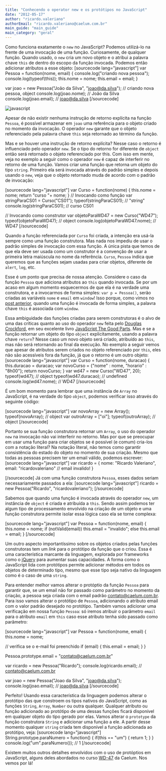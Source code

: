 ```yaml
---
title: "Conhecendo o operator new e os protótipos no JavaScript"
date: "2012-05-17"
author: "ricardo.valeriano"
authorEmail: "ricardo.valeriano@caelum.com.br"
main_guide: "main_guide"
main_category: "geral"
---
```


Como funciona exatamente o `new` no JavaScript? Podemos utilizá-lo na frente de uma invocação de uma função. Curiosamente, de qualquer função. Quando usado, o `new` cria um novo objeto e o atribui a palavra chave `this` de dentro do escopo da função invocada. Podemos então adicionar atributos a esse objeto: \[sourcecode lang="javascript"\] var Pessoa = function(nome, email) { console.log("criando nova pessoa"); console.log(typeof(this)); this.nome = nome; this.email = email; }

var joao = new Pessoa("João da Silva", "joao@da.silva"); // criando nova pessoa, object console.log(joao.nome); // João da Silva console.log(joao.email); // joao@da.silva \[/sourcecode\]

![](https://blog.caelum.com.br/wp-content/uploads/2013/05/javascript.png "javascript")

Apesar de não existir nenhuma instrução de retorno explícita na função `Pessoa`, é possível armazenar em `joao` uma referência para o objeto criado no momento da invocação. O operador `new` garante que o objeto referenciado pela palavra chave `this` seja retornado ao término da função.

Mas e se houver uma instrução de retorno explícita? Nesse caso o retorno é influenciado pelo operador `new`. Se o tipo do retorno for diferente de `object` então será retornado o objeto referenciado por this. Com isso em mente, veja no exemplo a seguir como o operador `new` é capaz de interferir no retorno de uma função. Vamos criar uma função que retorna um objeto do tipo `string`. Primeiro ela será invocada através do padrão simples e depois usando o `new`, veja que o objeto retornado muda de acordo com o padrão de invocação:

\[sourcecode lang="javascript"\] var Curso = function(nome) { this.nome = nome; return "curso "+ nome; } // Invocando como função var stringParaCS01 = Curso("CS01"); typeof(stringParaCS01); // "string" console.log(stringParaCS01); // curso CS01

// Invocando como construtor var objetoParaWD47 = new Curso("WD47"); typeof(objetoParaWD47); // object console.log(objetoParaWD47.nome); // WD47 \[/sourcecode\]

Quando a função referenciada por `Curso` foi criada, a intenção era usá-la sempre como uma função construtora. Mas nada nos impediu de usar o padrão simples de invocação com essa função. A única pista que temos de que ela deve ser usada como um construtor é a convenção de usar a primeira letra maiúscula no nome da referência. `Curso`, `Pessoa` indica que queremos que as funções sejam usadas para criar objetos, diferente de `alert`, `log`, etc.

Esse é um ponto que precisa de nossa atenção. Considere o caso da função `Pessoa` que adiciona atributos ao `this` quando invocada. Se por um acaso em algum momento esquecermos de que ela é na verdade uma construtora, e a invocarmos de forma simples: `var p = Pessoa()`, serão criadas as variáveis `nome` e `email` em `window`! Isso porque, como vimos no [post anterior](https://blog.caelum.com.br/as-multiplas-personalidades-do-this-em-javascript/), quando uma função é invocada de forma simples, a palavra chave `this` é associada com `window`.

Essa ambiguidade das funções criadas para serem construtoras é o alvo de uma das críticas quanto ao uso do operador `new` feita pelo [Douglas Crockford](http://www.crockford.com/), em seu excelente livro [JavaScript The Good Parts](http://www.amazon.com/JavaScript-Good-Parts-Douglas-Crockford/dp/0596517742/ref=sr_1_1?ie=UTF8&qid=1336748220&sr=8-1). Mas e se a função retornar um objeto do tipo `object` explicitamente, usando a palavra chave `return`? Nesse caso um novo objeto será criado, atribuído ao `this`, mas não será retornando ao final da execução. No exemplo a seguir vemos que apesar de atributos serem criados no objeto referenciado por `this`, eles não são acessíveis fora da função, já que o retorno é um outro objeto: \[sourcecode lang="javascript"\] var Curso = function(nome, duracao) { this.duracao = duracao; var novoCurso = {"nome" : nome, "horario" : "8h00"}; return novoCurso; } var wd47 = new Curso("WD47", 20); typeof(wd47); // object typeof(wd47.duracao); // undefined console.log(wd47.nome); // WD47 \[/sourcecode\]

É um bom momento para lembrar que uma instância de `Array` no JavaScript, é na verdade do tipo `object`, podemos verificar isso através do seguinte código:

\[sourcecode lang="javascript"\] var novoArray = new Array(); typeof(novoArray); // object var outroArray = \["oi"\]; typeof(outroArray); // object \[/sourcecode\]

Portanto se sua função construtora retornar um `Array`, o uso do operador `new` na invocação não vai interferir no retorno. Mas por que se preocupar em usar uma função para criar objetos se é possível (e comum) cria-los com a notação literal? Na notação literal, não temos como garantir consistência do estado do objeto no momento de sua criação. Mesmo que todas as pessoas precisem ter um email válido, podemos escrever: \[sourcecode lang="javascript"\] var ricardo = { nome: "Ricardo Valeriano", email: "ricardovaleriano" // email invalido! }

\[/sourcecode\] Já com uma função construtora `Pessoa`, esses dados seriam necessariamente passados a ela: \[sourcecode lang="javascript"\] ricardo = new Pessoa("Ricardo", "ricardovaleriano"); \[/sourcecode\]

Sabemos que quando uma função é invocada através do operador `new`, um instância de `object` é criada e atribuída a `this`. Sendo assim podemos ter algum tipo de processamento envolvido na criação de um objeto e uma função construtora permite isolar essa lógica caso ela se torne complexa:

\[sourcecode lang="javascript"\] var Pessoa = function(nome, email) { this.nome = nome; if (notValid(email)) this.email = "invalido"; else this.email = email; } \[/sourcecode\]

Um outro aspecto importantíssimo sobre os objetos criados pelas funções construtoras tem um _link_ para o protótipo da função que o criou. Essa é uma característica marcante da linguagem, explorada por frameworks como o [jQuery](http://jquery.com/) para aumentar suas capacidades. A forma como o JavaScript lida com protótipos permite adicionar métodos em todos os objetos de determinado tipo, mesmo que esse tipo seja nativo da linguagem como é o caso de uma `string`.

Para entender melhor vamos alterar o protóptio da função `Pessoa` para garantir que, se um email não for passado como parâmetro no momento da criação, a pessoa seja criada com o email padrão contato@caelum.com.br. Para isso vamos alterar o protótipo de `Pessoa`, adicionando o atributo email com o valor padrão desejado no protótipo. Também vamos adicionar uma verificação em nossa função `Pessoa`: só iremos atribuir o parâmetro `email` para o atributo `email` em `this` caso esse atributo tenha sido passado como parâmetro:

\[sourcecode lang="javascript"\] var Pessoa = function(nome, email) { this.nome = nome;

// verifica se o e-mail foi preenchido if (email) { this.email = email; } }

Pessoa.prototype.email = "contato@caelum.com.br"

var ricardo = new Pessoa("Ricardo"); console.log(ricardo.email); // contato@caelum.com.br

var joao = new Pessoa("Joao da Silva", "joao@da.silva"); console.log(joao.email); // joao@da.silva \[/sourcecode\]

Perfeito! Usando essa característica da linguagem podemos alterar o protótipo das que constroem os tipos nativos do JavaScript, como as funções `String`, `Array`, `Number` ou outra qualquer. Qualquer atributo ou função adicionado ao protótipo de uma dessas funções ficará disponível em qualquer objeto do tipo gerado por elas. Vamos alterar o `prototype` da função construtora `String` e adicionar uma função a ele. A partir desse momento qualquer `string` criada tem disponível a função adicionada ao protótipo, veja: \[sourcecode lang="javascript"\] String.prototype.paraNumero = function() { if(this == "um") { return 1; } } console.log("um".paraNumero()); // 1 \[/sourcecode\]

Existem muitos outros detalhes envolvidos com o uso de protóptios em JavaScript, alguns deles abordados no curso [WD-47](http://www.caelum.com.br/curso/wd-47-programacao-front-end-avancada-javascript-jquery/) da Caelum. Nos vemos por lá!
